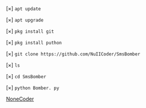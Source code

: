 [×] `apt update`


[×] `apt upgrade`


[×] `pkg install git`


[×] `pkg install puthon`


[×] `git clone https://github.com/NuIICoder/SmsBomber`

[×] `ls`

[×] `cd SmsBomber`

[×] `python Bomber. py`

[NoneCoder](https://t.me/NoneCoder)
